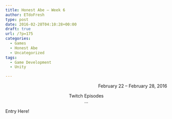 ```yaml
---
title: Honest Abe – Week 6
author: ETdoFresh
type: post
date: 2016-02-28T04:10:28+00:00
draft: true
url: /?p=175
categories:
  - Games
  - Honest Abe
  - Uncategorized
tags:
  - Game Development
  - Unity

---
```

<p style="text-align: right;">
  February 22 &#8211; February 28, 2016
</p>

<p style="text-align: center;">
  Twitch Episodes<br /> ...
</p>

Entry Here!